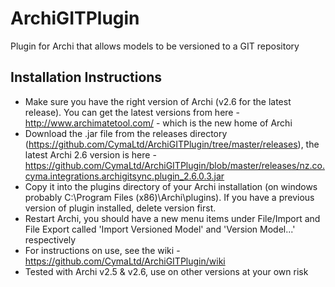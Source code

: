 ArchiGITPlugin
==============

Plugin for Archi that allows models to be versioned to a GIT repository

Installation Instructions
-------------------------
- Make sure you have the right version of Archi (v2.6 for the latest release). You can get the latest versions from here - http://www.archimatetool.com/ - which is the new home of Archi
- Download the .jar file from the releases directory (https://github.com/CymaLtd/ArchiGITPlugin/tree/master/releases), the latest Archi 2.6 version is here - https://github.com/CymaLtd/ArchiGITPlugin/blob/master/releases/nz.co.cyma.integrations.archigitsync.plugin_2.6.0.3.jar
- Copy it into the plugins directory of your Archi installation (on windows probably C:\Program Files (x86)\Archi\plugins). If you have a previous version of plugin installed, delete version first.
- Restart Archi, you should have a new menu items under File/Import and File Export called 'Import Versioned Model' and 'Version Model...' respectively
- For instructions on use, see the wiki - https://github.com/CymaLtd/ArchiGITPlugin/wiki
- Tested with Archi v2.5 & v2.6, use on other versions at your own risk
